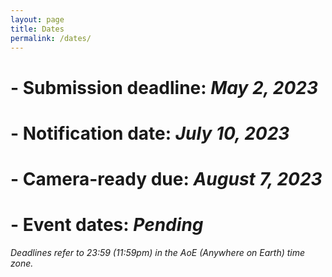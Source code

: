 ```yaml
---
layout: page
title: Dates
permalink: /dates/
---
```


# - **Submission deadline:**	*May 2, 2023* 
# - **Notification date:**	*July 10, 2023*
# - **Camera-ready due:**	*August 7, 2023*
# - **Event dates:**	*Pending*

*Deadlines refer to 23:59 (11:59pm) in the AoE (Anywhere on Earth) time zone.*
